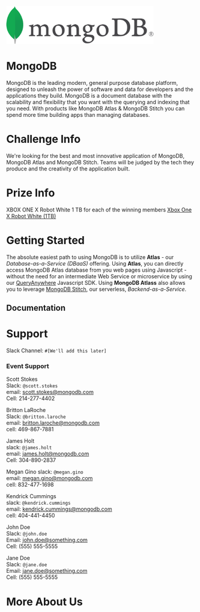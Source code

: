 <!-- Optional: Your company logo, modify height as needed, remove if not wanted -->
<!-- If your logo file ends in jpg or jpeg, update the link below accordingly -->
<img src="./logo.png" height="100"/>   

# MongoDB
<!-- What does your company do? What makes you interesting? Why should a team use your tech? Enter text below: -->
MongoDB is the leading modern, general purpose database platform, designed to unleash the power of software and data for developers and the applications they build. MongoDB is a document database with the scalability and flexibility that you want with the querying and indexing that you need. With products like MongoDB Atlas & MongoDB Stitch you can spend more time building apps than managing databases. 
# Challenge Info
<!-- What are you looking for? How will teams be judged? Enter text below:  -->
We're looking for the best and most innovative application of MongoDB, MongoDB Atlas and MongoDB Stitch. Teams will be judged by the tech they produce and the creativity of the application built. 

# Prize Info
<!-- What is your sponsor prize? Is it one for each member? Enter text below: -->
XBOX ONE X Robot White 1 TB for each of the winning members 
[Xbox One X Robot White (1TB)](https://www.xbox.com/en-us/xbox-one/consoles/xbox-one-x/fallout-76-1tb-se)

# Getting Started
<!-- How do teams use your tech? Do you have links to resources? Are there directories here that include sample projects? Enter text below: -->
The absolute easiest path to using MongoDB is to utilize **Atlas** - our *Database-as-a-Service (DBaaS)* offering. Using **Atlas**, you can directly access MongoDB Atlas database from you web pages using Javascript - without the need for an intermediate Web Service or microservice by using our [QueryAnywhere](https://docs.mongodb.com/stitch/getting-started/configure-rules-based-access-to-mongodb/) Javascript SDK.  Using **MongoDB Atlass** also allows you to leverage [MongoDB Stitch](https://docs.mongodb.com/stitch/), our serverless, *Backend-as-a-Service*. 

## Documentation


# Support
Slack Channel: `#[We'll add this later]`
<!-- Other than asking for help from your team in our Slack workspace, how else can devs get help? Enter text below: -->

### Event Support
<!-- Add every member of your team here, provide as much detail as possible and use the format below -->
<!-- Leave each </br> where it is, they are used to make the formatting here nice! -->
Scott Stokes <br/>
Slack: `@scott.stokes`<br/>
email: scott.stokes@mongodb.com <br/>
Cell: 214-277-4402<br/>

Britton LaRoche<br/>
Slack: `@britton.laroche`<br/>
email: britton.laroche@mongodb.com<br/>
cell: 469-867-7881<br/> 

James Holt<br/>
slack: `@james.holt`<br/>
email: james.holt@mongodb.com<br/>
Cell: 304-890-2837<br/>

Megan Gino
slack: `@megan.gino`<br/>
email: megan.gino@mongodb.com<br/>
cell: 832-477-1698<br/>

Kendrick Cummings<br/>
slack: `@kendrick.cummings` <br/>
email: kendrick.cummings@mongodb.com<br/>
cell: 404-441-4450<br/>



John Doe </br>
Slack: `@john.doe` <!-- Use a first.last format --> </br>
Email: john.doe@something.com <!-- We'll send a Slack invite to this address --> </br>
Cell: (555) 555-5555 <!-- Optional --> </br>

Jane Doe </br>
Slack: `@jane.doe` <!-- Use a first.last format --> </br>
Email: jane.doe@something.com <!-- We'll send a Slack invite to this address --> </br>
Cell: (555) 555-5555 <!-- Optional --> </br>

# More About Us
<!-- Optional: Anything else you want to say! Enter text below: -->
